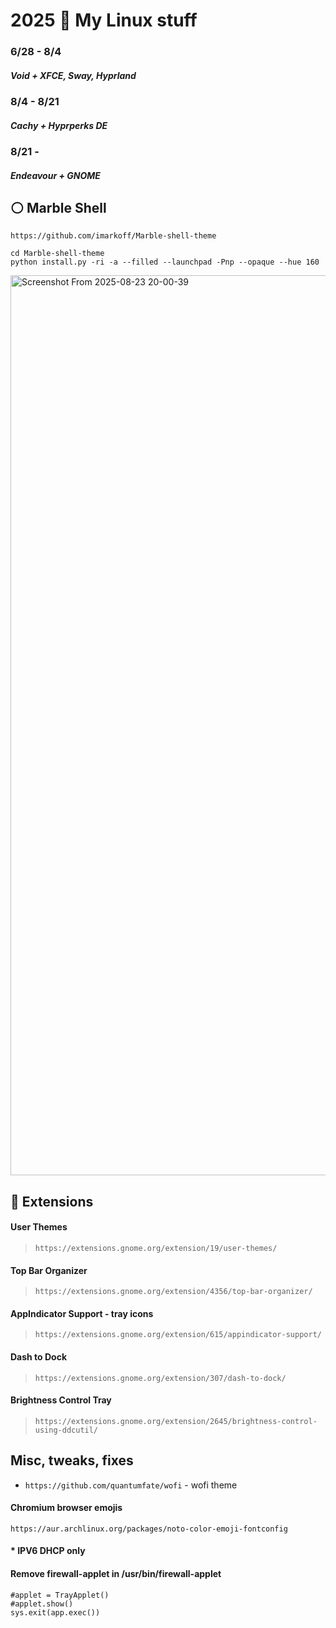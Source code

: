 # 2025 👹 My Linux stuff               

### 6/28 - 8/4
##### Void + XFCE, Sway, Hyprland

### 8/4 - 8/21
##### Cachy + Hyprperks DE

### 8/21 -
##### Endeavour + GNOME


   
## ⚪ Marble Shell
`https://github.com/imarkoff/Marble-shell-theme`
   
```
cd Marble-shell-theme
python install.py -ri -a --filled --launchpad -Pnp --opaque --hue 160
```
<img width="2560" height="1440" alt="Screenshot From 2025-08-23 20-00-39" src="https://github.com/user-attachments/assets/12c20366-d85e-4ae9-b6e2-4bfb3ff2b132" />



## 🔌 Extensions

#### **User Themes** 

> `https://extensions.gnome.org/extension/19/user-themes/`


#### **Top Bar Organizer** 

> `https://extensions.gnome.org/extension/4356/top-bar-organizer/`


#### **AppIndicator Support - tray icons** 

> `https://extensions.gnome.org/extension/615/appindicator-support/`


#### **Dash to Dock** 

> `https://extensions.gnome.org/extension/307/dash-to-dock/`


#### **Brightness Control Tray** 

> `https://extensions.gnome.org/extension/2645/brightness-control-using-ddcutil/`


## Misc, tweaks, fixes

* `https://github.com/quantumfate/wofi` - wofi theme

  
#### Chromium browser emojis 
```https://aur.archlinux.org/packages/noto-color-emoji-fontconfig```
####  * IPV6 DHCP only
#### Remove firewall-applet in /usr/bin/firewall-applet

```
#applet = TrayApplet()
#applet.show()
sys.exit(app.exec())
```
